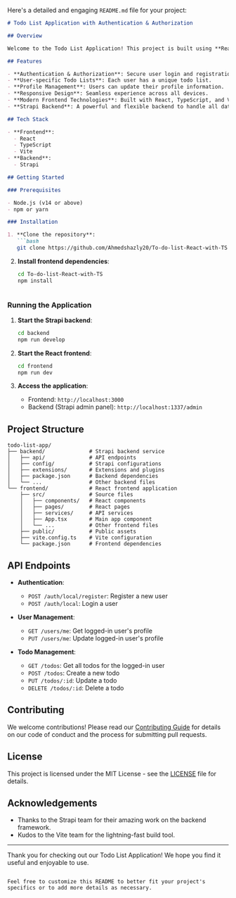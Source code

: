 Here's a detailed and engaging `README.md` file for your project:

```markdown
# Todo List Application with Authentication & Authorization

## Overview

Welcome to the Todo List Application! This project is built using **React**, **TypeScript**, **Vite**, and **Strapi** as the backend service. It features robust authentication and authorization mechanisms, allowing each user to have their own personalized page where they can manage their tasks and edit their personal information such as name, email, and other details.

## Features

- **Authentication & Authorization**: Secure user login and registration using JWT.
- **User-specific Todo Lists**: Each user has a unique todo list.
- **Profile Management**: Users can update their profile information.
- **Responsive Design**: Seamless experience across all devices.
- **Modern Frontend Technologies**: Built with React, TypeScript, and Vite for a fast and efficient development experience.
- **Strapi Backend**: A powerful and flexible backend to handle all data operations.

## Tech Stack

- **Frontend**:
  - React
  - TypeScript
  - Vite
- **Backend**:
  - Strapi

## Getting Started

### Prerequisites

- Node.js (v14 or above)
- npm or yarn

### Installation

1. **Clone the repository**:
   ```bash
   git clone https://github.com/Ahmedshazly20/To-do-list-React-with-TS.git
   ```

2. **Install frontend dependencies**:
   ```bash
   cd To-do-list-React-with-TS
   npm install
   ```


   ```

### Running the Application

1. **Start the Strapi backend**:
   ```bash
   cd backend
   npm run develop
   ```

2. **Start the React frontend**:
   ```bash
   cd frontend
   npm run dev
   ```

3. **Access the application**:
   - Frontend: `http://localhost:3000`
   - Backend (Strapi admin panel): `http://localhost:1337/admin`

## Project Structure

```
todo-list-app/
├── backend/              # Strapi backend service
│   ├── api/              # API endpoints
│   ├── config/           # Strapi configurations
│   ├── extensions/       # Extensions and plugins
│   ├── package.json      # Backend dependencies
│   └── ...               # Other backend files
└── frontend/             # React frontend application
    ├── src/              # Source files
    │   ├── components/   # React components
    │   ├── pages/        # React pages
    │   ├── services/     # API services
    │   ├── App.tsx       # Main app component
    │   └── ...           # Other frontend files
    ├── public/           # Public assets
    ├── vite.config.ts    # Vite configuration
    └── package.json      # Frontend dependencies
```

## API Endpoints

- **Authentication**:
  - `POST /auth/local/register`: Register a new user
  - `POST /auth/local`: Login a user

- **User Management**:
  - `GET /users/me`: Get logged-in user's profile
  - `PUT /users/me`: Update logged-in user's profile

- **Todo Management**:
  - `GET /todos`: Get all todos for the logged-in user
  - `POST /todos`: Create a new todo
  - `PUT /todos/:id`: Update a todo
  - `DELETE /todos/:id`: Delete a todo

## Contributing

We welcome contributions! Please read our [Contributing Guide](CONTRIBUTING.md) for details on our code of conduct and the process for submitting pull requests.

## License

This project is licensed under the MIT License - see the [LICENSE](LICENSE) file for details.

## Acknowledgements

- Thanks to the Strapi team for their amazing work on the backend framework.
- Kudos to the Vite team for the lightning-fast build tool.

---

Thank you for checking out our Todo List Application! We hope you find it useful and enjoyable to use.
```

Feel free to customize this README to better fit your project's specifics or to add more details as necessary.
